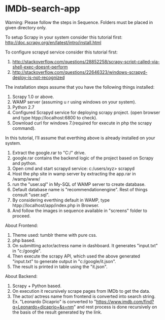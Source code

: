 # IMDb-search-app

Warning: Please follow the steps in Sequence.
Folders must be placed in given directory only.


To setup Scrapy in your system consider this tutorial first:
http://doc.scrapy.org/en/latest/intro/install.html

To configure scrapyd service consider this tutorial first:
1. http://stackoverflow.com/questions/28852258/scrapy-script-called-via-shell-exec-doesnt-perform
2. http://stackoverflow.com/questions/22646323/windows-scrapyd-deploy-is-not-recognized


The installation steps assume that you have the following things installed:
1. Scrapy 1.0 or above.
2. WAMP server (assuming u r using windows on your system).
3. Python 2.7
4. Configured Scrapyd service for deploying scrapy project. (open browser and type htpp://localhost:6800 to check).
5. Download curl for windows 7.(required for execute in php the scrapy command).

In this tutorial, I’ll assume that everthing above is already installed on your system.

1. Extract the google.rar to "C:/" drive.
2. google.rar contains the backend logic of the project based on Scrapy and python.
3. Open cmd and start scrapyd service: c:/users/xyz> scrapyd
4. Host the php site in wamp server by extracting the app.rar in /wamp/www/ 
5. run the "user.sql" in My-SQL of WAMP server to create database.
6. Default database name is "recommendationengine". Rest of things consult "user.sql".
7. By considering everthing default in WAMP, type htpp://localhost/app/index.php in Browser.
8. And follow the images in sequence available in "screens" folder to proceed.

About Frontend:

1. Theme used: tumblr theme with pure css.
2. php based.
3. On submitting actor/actress name in dashboard. It generates "input.txt" in "c:/google".
4. Then execute the scrapy API, which used the above generated "input.txt" to generate output in "c:/google/it.json".
5. The result is printed in table using the "it.json".

About Backend:

1. Scrapy + Python based.
2. On execution it recursively scrape pages from IMDb to get the data.
3. The actor/ actress name from frontend is converted into search string.
Ex. "Leonardo Dicaprio" is converted to "https://www.imdb.com/find?q=Leonardo+dicaprio+&s=nm" and rest process is done recursively on the basis of the result generated by the link.


